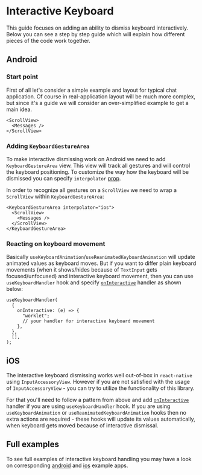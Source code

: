 # Interactive Keyboard

This guide focuses on adding an ability to dismiss keyboard interactively. Below you can see a step by step guide which will explain how different pieces of the code work together.

<!-- -->

## Android[​](/react-native-keyboard-controller/pr-preview/pr-989/docs/guides/interactive-keyboard.md#android "Direct link to Android")

### Start point[​](/react-native-keyboard-controller/pr-preview/pr-989/docs/guides/interactive-keyboard.md#start-point "Direct link to Start point")

First of all let's consider a simple example and layout for typical chat application. Of course in real-application layout will be much more complex, but since it's a guide we will consider an over-simplified example to get a main idea.

```
<ScrollView>
  <Messages />
</ScrollView>
```

### Adding `KeyboardGestureArea`[​](/react-native-keyboard-controller/pr-preview/pr-989/docs/guides/interactive-keyboard.md#adding-keyboardgesturearea "Direct link to adding-keyboardgesturearea")

To make interactive dismissing work on Android we need to add `KeyboardGestureArea` view. This view will track all gestures and will control the keyboard positioning. To customize the way how the keyboard will be dismissed you can specify `interpolator` [prop](/react-native-keyboard-controller/pr-preview/pr-989/docs/api/keyboard-gesture-area.md#interpolator-).

In order to recognize all gestures on a `ScrollView` we need to wrap a `ScrollView` within `KeyboardGestureArea`:

```
<KeyboardGestureArea interpolator="ios">
  <ScrollView>
    <Messages />
  </ScrollView>
</KeyboardGestureArea>
```

### Reacting on keyboard movement[​](/react-native-keyboard-controller/pr-preview/pr-989/docs/guides/interactive-keyboard.md#reacting-on-keyboard-movement "Direct link to Reacting on keyboard movement")

Basically `useKeyboardAnimation`/`useReanimatedKeyboardAnimation` will update animated values as keyboard moves. But if you want to differ plain keyboard movements (when it shows/hides because of `TextInput` gets focused/unfocused) and interactive keyboard movement, then you can use `useKeyboardHandler` hook and specify [`onInteractive`](/react-native-keyboard-controller/pr-preview/pr-989/docs/api/hooks/keyboard/use-keyboard-handler.md#oninteractive) handler as shown below:

```
useKeyboardHandler(
  {
    onInteractive: (e) => {
      "worklet";
      // your handler for interactive keyboard movement
    },
  },
  [],
);
```

## iOS[​](/react-native-keyboard-controller/pr-preview/pr-989/docs/guides/interactive-keyboard.md#ios "Direct link to iOS")

The interactive keyboard dismissing works well out-of-box in `react-native` using `InputAccessoryView`. However if you are not satisfied with the usage of `InputAccessoryView` - you can try to utilize the functionality of this library.

For that you'll need to follow a pattern from above and add [`onInteractive`](/react-native-keyboard-controller/pr-preview/pr-989/docs/api/hooks/keyboard/use-keyboard-handler.md#oninteractive) handler if you are using `useKeyboardHandler` hook. If you are using `useKeyboardAnimation` or `useReanimatedKeyboardAnimation` hooks then no extra actions are required - these hooks will update its values automatically, when keyboard gets moved because of interactive dismissal.

## Full examples[​](/react-native-keyboard-controller/pr-preview/pr-989/docs/guides/interactive-keyboard.md#full-examples "Direct link to Full examples")

To see full examples of interactive keyboard handling you may have a look on corresponding [android](https://github.com/kirillzyusko/react-native-keyboard-controller/blob/main/example/src/screens/Examples/InteractiveKeyboard/index.tsx) and [ios](https://github.com/kirillzyusko/react-native-keyboard-controller/blob/main/example/src/screens/Examples/InteractiveKeyboardIOS/index.tsx) example apps.
